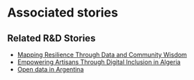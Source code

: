 # Associated stories

<!-- !!DO NOT REMOVE!! start autogenerated hyperlinks -->
## Related R&D Stories
- [Mapping Resilience Through Data and Community Wisdom](../stories/?doc=Explorers_SOM)
- [Empowering Artisans Through Digital Inclusion in Algeria](../stories/?doc=Explorers_DZA)
- [Open data in Argentina](../stories/?doc=Explorers_ARG)
<!-- !!DO NOT REMOVE!! end autogenerated hyperlinks -->